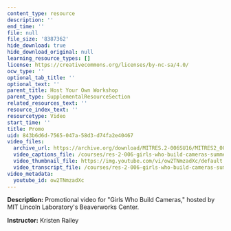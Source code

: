 ```yaml
---
content_type: resource
description: ''
end_time: ''
file: null
file_size: '8387362'
hide_download: true
hide_download_original: null
learning_resource_types: []
license: https://creativecommons.org/licenses/by-nc-sa/4.0/
ocw_type: ''
optional_tab_title: ''
optional_text: ''
parent_title: Host Your Own Workshop
parent_type: SupplementalResourceSection
related_resources_text: ''
resource_index_text: ''
resourcetype: Video
start_time: ''
title: Promo
uid: 843b6d6d-7565-047a-58d3-d74fa2e40467
video_files:
  archive_url: https://archive.org/download/MITRES.2-006SU16/MITRES2_006SU16_promo_300k.mp4
  video_captions_file: /courses/res-2-006-girls-who-build-cameras-summer-2016/1700aa2f102e51f6bf2a3d214879f4d7_ow2TNmzadXc.vtt
  video_thumbnail_file: https://img.youtube.com/vi/ow2TNmzadXc/default.jpg
  video_transcript_file: /courses/res-2-006-girls-who-build-cameras-summer-2016/71d133973666a154d21e7f957c1389eb_ow2TNmzadXc.pdf
video_metadata:
  youtube_id: ow2TNmzadXc
---
```


**Description:** Promotional video for "Girls Who Build Cameras," hosted by MIT Lincoln Laboratory's Beaverworks Center.

**Instructor:** Kristen Railey

